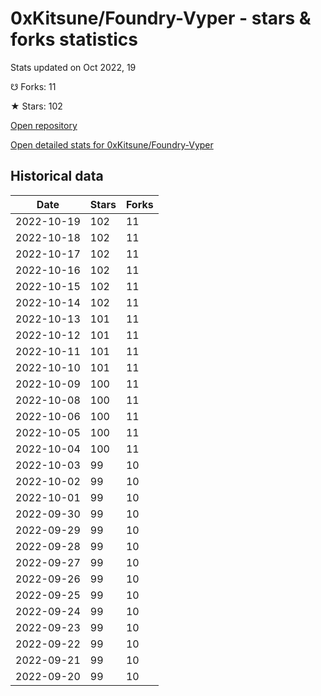 # 0xKitsune/Foundry-Vyper - stars & forks statistics

Stats updated on Oct 2022, 19

☋ Forks: 11

★ Stars: 102

[Open repository](https://github.com/0xKitsune/Foundry-Vyper)

[Open detailed stats for 0xKitsune/Foundry-Vyper](https://reviewgithub.com/rep/0xKitsune/Foundry-Vyper)

## Historical data
| Date | Stars | Forks |
|------|-------|-------|
| 2022-10-19 | 102 | 11 | 
| 2022-10-18 | 102 | 11 | 
| 2022-10-17 | 102 | 11 | 
| 2022-10-16 | 102 | 11 | 
| 2022-10-15 | 102 | 11 | 
| 2022-10-14 | 102 | 11 | 
| 2022-10-13 | 101 | 11 | 
| 2022-10-12 | 101 | 11 | 
| 2022-10-11 | 101 | 11 | 
| 2022-10-10 | 101 | 11 | 
| 2022-10-09 | 100 | 11 | 
| 2022-10-08 | 100 | 11 | 
| 2022-10-06 | 100 | 11 | 
| 2022-10-05 | 100 | 11 | 
| 2022-10-04 | 100 | 11 | 
| 2022-10-03 | 99 | 10 | 
| 2022-10-02 | 99 | 10 | 
| 2022-10-01 | 99 | 10 | 
| 2022-09-30 | 99 | 10 | 
| 2022-09-29 | 99 | 10 | 
| 2022-09-28 | 99 | 10 | 
| 2022-09-27 | 99 | 10 | 
| 2022-09-26 | 99 | 10 | 
| 2022-09-25 | 99 | 10 | 
| 2022-09-24 | 99 | 10 | 
| 2022-09-23 | 99 | 10 | 
| 2022-09-22 | 99 | 10 | 
| 2022-09-21 | 99 | 10 | 
| 2022-09-20 | 99 | 10 | 

